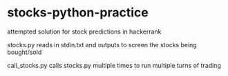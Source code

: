 # stocks-python-practice
attempted solution for stock predictions in hackerrank

stocks.py reads in stdin.txt and outputs to screen the stocks being bought/sold

call_stocks.py calls stocks.py multiple times to run multiple turns of trading
